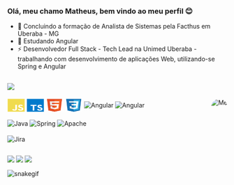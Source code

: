 ### Olá, meu chamo Matheus, bem vindo ao meu perfil 😊

- 📖 Concluindo a formação de Analista de Sistemas pela Facthus em Uberaba - MG
- 🔭 Estudando Angular
- ⚡ Desenvolvedor Full Stack - Tech Lead na Unimed Uberaba - trabalhando com desenvolvimento de aplicações Web, utilizando-se Spring e Angular

##

<picture>
  <source srcset="https://github-readme-stats.vercel.app/api?username=MathSZVKS&show_icons=true&theme=dracula&icon_color=4c71f2&hide_border=true&locale=pt-BR&border_radius=14" media="(prefers-color-scheme: dark)" />
  <source srcset="https://github-readme-stats.vercel.app/api?username=MathSZVKS&show_icons=true&theme=buefy&hide_border=true&locale=pt-BR&border_radius=14" media="(prefers-color-scheme: light), (prefers-color-scheme: no-preference)"/> <img src="https://github-readme-stats.vercel.app/api?username=MathSZVKS&show_icons=true"/>
</picture>

<div>
<br>
  <img align="center" alt="Js" height="30" width="40" src="https://raw.githubusercontent.com/devicons/devicon/master/icons/javascript/javascript-plain.svg">
  <img align="center" alt="Ts" height="30" width="40" src="https://raw.githubusercontent.com/devicons/devicon/master/icons/typescript/typescript-plain.svg">
  <img align="center" alt="HTML" height="30" width="40" src="https://raw.githubusercontent.com/devicons/devicon/master/icons/html5/html5-original.svg">
  <img align="center" alt="CSS" height="30" width="40" src="https://raw.githubusercontent.com/devicons/devicon/master/icons/css3/css3-original.svg">
  <img align="center" alt="Angular" height="30" width="40" src="https://cdn.jsdelivr.net/gh/devicons/devicon/icons/angularjs/angularjs-original.svg"> 
  <img align="center" alt="Angular" height="30" width="40" src="https://cdn.jsdelivr.net/gh/devicons/devicon/icons/bootstrap/bootstrap-original.svg"> 
  <img align="right" alt="Me" height="200" style="border-radius:50px;" src="https://i.picasion.com/pic92/28f6c33a041dfd3e01a8dcbaf829dbda.gif">
</div>
<br>

<div>
  <img align="center" alt="Java" height="30" width="40" src="https://cdn.jsdelivr.net/gh/devicons/devicon/icons/java/java-original.svg">
  <img align="center" alt="Spring" height="30" width="40" src="https://cdn.jsdelivr.net/gh/devicons/devicon/icons/spring/spring-original.svg">
  <img align="center" alt="Apache" height="30" width="40" src="https://cdn.jsdelivr.net/gh/devicons/devicon/icons/apache/apache-original.svg">
</div>
<br>

<div>
  <img align="center" alt="Jira" height="30" width="40" src="https://cdn.jsdelivr.net/gh/devicons/devicon/icons/jira/jira-original.svg">
</div>

##

<div> 
  <a href="https://www.instagram.com/math.szvks/" target="_blank"><img src="https://img.shields.io/badge/-Instagram-%23E4405F?style=for-the-badge&logo=instagram&logoColor=white" target="_blank"></a>
  <a href = "mailto:matheus.russiancorp@gmail.com"><img src="https://img.shields.io/badge/Gmail-D14836?style=for-the-badge&logo=gmail&logoColor=white" target="_blank"></a>
  <a href="https://www.linkedin.com/in/matheus-sizervinks-ferreira-b77a4513a/" target="_blank"><img src="https://img.shields.io/badge/-LinkedIn-%230077B5?style=for-the-badge&logo=linkedin&logoColor=white" target="_blank"></a> 
</div>

![snakegif](https://github.com/MathSZVKS/MathSZVKS/blob/output/github-contribution-grid.snake.svg)
